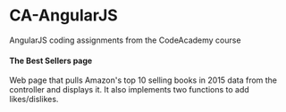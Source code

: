 # CA-AngularJS
AngularJS coding assignments from the CodeAcademy course

#### The Best Sellers page
Web page that pulls Amazon's top 10 selling books in 2015 data from the controller and displays it. It also implements two functions to add likes/dislikes.
